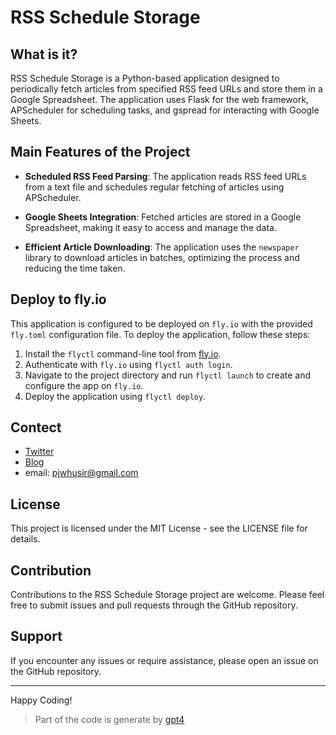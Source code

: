 # RSS Schedule Storage

## What is it?
RSS Schedule Storage is a Python-based application designed to periodically fetch articles from specified RSS feed URLs and store them in a Google Spreadsheet. The application uses Flask for the web framework, APScheduler for scheduling tasks, and gspread for interacting with Google Sheets.

## Main Features of the Project
- **Scheduled RSS Feed Parsing**: The application reads RSS feed URLs from a text file and schedules regular fetching of articles using APScheduler.

- **Google Sheets Integration**: Fetched articles are stored in a Google Spreadsheet, making it easy to access and manage the data.

- **Efficient Article Downloading**: The application uses the `newspaper` library to download articles in batches, optimizing the process and reducing the time taken.

## Deploy to fly.io
This application is configured to be deployed on `fly.io` with the provided `fly.toml` configuration file. To deploy the application, follow these steps:
1. Install the `flyctl` command-line tool from [fly.io](https://fly.io/docs/getting-started/installing-flyctl/).
2. Authenticate with `fly.io` using `flyctl auth login`.
3. Navigate to the project directory and run `flyctl launch` to create and configure the app on `fly.io`.
4. Deploy the application using `flyctl deploy`.

## Contect
- [Twitter](https://twitter.com/pjwhusir)
- [Blog](http://journeypeng.best/)
- email: pjwhusir@gmail.com

## License
This project is licensed under the MIT License - see the LICENSE file for details.

## Contribution
Contributions to the RSS Schedule Storage project are welcome. Please feel free to submit issues and pull requests through the GitHub repository.

## Support
If you encounter any issues or require assistance, please open an issue on the GitHub repository.

---
Happy Coding!
> Part of the code is generate by [gpt4](https://chat.openai.com/)